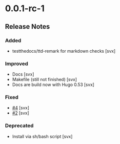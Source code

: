# 0.0.1-rc-1

## Release Notes

### Added

- testthedocs/ttd-remark for markdown checks [svx]

### Improved

- Docs [svx]
- Makefile (still not finished) [svx]
- Docs are build now with Hugo 0.53 [svx]

### Fixed

- [#4](https://github.com/goreleaser/goreleaser/issues/602) [svx]
- [#2](https://github.com/testthedocs/edic/issues/2) [svx]


### Deprecated

- Install via sh/bash script [svx]

